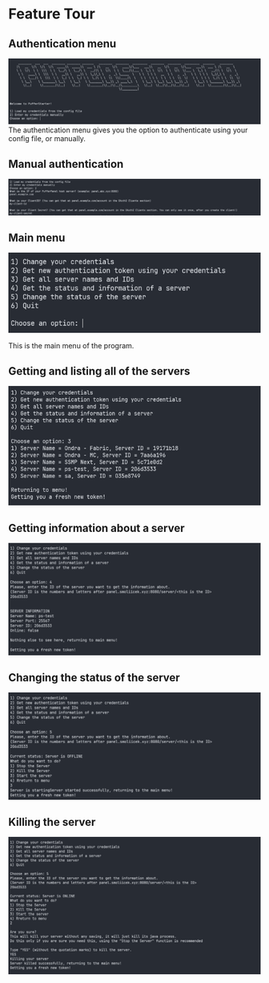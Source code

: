# Feature Tour

## Authentication menu
![img.png](../imgs/img.png)
The authentication menu gives you the option to authenticate using your config file, or manually.

## Manual authentication
![img.png](../imgs/man-auth.png)

## Main menu
![img.png](../imgs/menu.png)

This is the main menu of the program.

## Getting and listing all of the servers
![img.png](../imgs/list.png)

## Getting information about a server
![img_1.png](../imgs/info.png)

## Changing the status of the server
![img_2.png](../imgs/stat.png)

## Killing the server
![img_3.png](../imgs/kill.png)